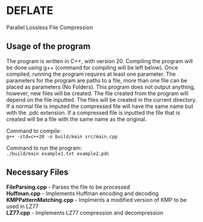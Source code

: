 # DEFLATE 
Parallel Lossless File Compression 


## Usage of the program

The program is written in C++, with version 20. Compiling the program will be done using g++ (command for compiling will be left below). Once compiled, running the program requires at least one parameter. The parameters for the program are paths to a file, more than one file can be placed as parameters (No Folders). This program does not output anything, however, new files will be created. The file created from the program will depend on the file inputted. The files will be created in the current directory. If a normal file is imputed the compressed file will have the same name but with the .pdc extension. If a compressed file is inputted the file that is created will be a file with the same name as the original.

Command to compile: <br>
`g++ -std=c++20 -o build/main src/main.cpp`

Command to run the program: <br>
`./build/main example1.txt example2.pdc `

## Necessary Files

**FileParsing.cpp** - Parses the file to be processed <br>
**Huffman.cpp** - Implements Huffman encoding and decoding <br>
**KMPPatternMatching.cpp** - Implments a modified version of KMP to be used in LZ77 <br>
**LZ77.cpp** - Implements LZ77 compression and decompression <br>

